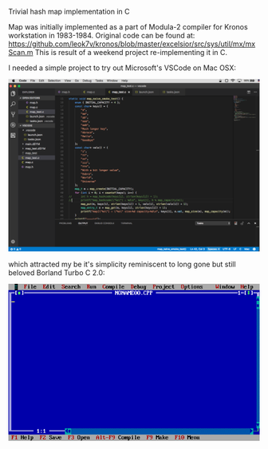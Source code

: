 Trivial hash map implementation in C

Map  was initially implemented as a part of Modula-2 
compiler for Kronos workstation in 1983-1984. Original code can be found at:
https://github.com/leok7v/kronos/blob/master/excelsior/src/sys/util/mx/mxScan.m
This is result of a weekend project re-implementing it in C.

I needed a simple project to try out Microsoft's VSCode on Mac OSX:

![Alt text](https://raw.githubusercontent.com/leok7v/map/master/misc/map_vscode.png "VSCode on OSX")

which attracted my be it's simplicity reminiscent to long gone but still beloved Borland Turbo C 2.0:

![Alt text](https://raw.githubusercontent.com/leok7v/map/master/misc/turbo_c.jpg "Turbo C 2.0")


